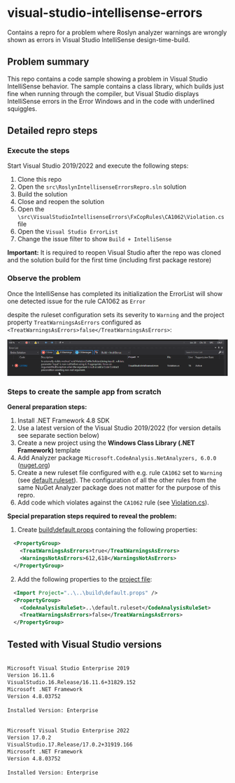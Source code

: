 # visual-studio-intellisense-errors
Contains a repro for a problem where Roslyn analyzer warnings are wrongly shown as errors in Visual Studio IntelliSense design-time-build. 

## Problem summary

This repo contains a code sample showing a problem in Visual Studio IntelliSense behavior. The sample contains a class library, which builds just fine when running through the compiler, but Visual Studio displays IntelliSense errors in the Error Windows and in the code with underlined squiggles.

## Detailed repro steps

### Execute the steps

Start Visual Studio 2019/2022 and execute the following steps:

1. Clone this repo
3. Open the ``src\RoslynIntellisenseErrorsRepro.sln`` solution
4. Build the solution
5. Close and reopen the solution
6. Open the ``\src\VisualStudioIntellisenseErrors\FxCopRules\CA1062\Violation.cs`` file
7. Open the ``Visual Studio ErrorList``
8. Change the issue filter to show ``Build + IntelliSense``

__Important:__ It is required to reopen Visual Studio after the repo was cloned and the solution build for the first time (including first package restore)

### Observe the problem

Once the IntelliSense has completed its initialization the ErrorList will show one detected issue for the rule CA1062 as ``Error`` 

despite the ruleset configuration sets its severity to ``Warning`` and the project property ``TreatWarningsAsErrors`` configured as ``<TreatWarningsAsErrors>false</TreatWarningsAsErrors>``:

![image.png](./docs/images/visual-studio-error-list-with-intellisense-errors.png)

### Steps to create the sample app from scratch
__General preparation steps:__

1. Install .NET Framework 4.8 SDK
1. Use a latest version of the Visual Studio 2019/2022 (for version details see separate section below)
1. Create a new project using the __Windows Class Library (.NET Framework)__ template
1. Add Analyzer package ``Microsoft.CodeAnalysis.NetAnalyzers, 6.0.0`` ([nuget.org](https://www.nuget.org/packages/Microsoft.CodeAnalysis.NetAnalyzers/6.0.0))
1. Create a new ruleset file configured with e.g. rule ``CA1062`` set to ``Warning`` (see [default.ruleset](src/default.ruleset)). The configuration of all the other rules from the same NuGet Analyzer package does not matter for the purpose of this repro.
1. Add code which violates against the ``CA1062`` rule (see [Violation.cs](src/VisualStudioIntellisenseErrors/FxCopRules/CA1062/Violation.cs)).

__Special preparation steps required to reveal the problem:__

1. Create [build\default.props](build/default.props) containing the following properties:

```xml
  <PropertyGroup>
    <TreatWarningsAsErrors>true</TreatWarningsAsErrors>
    <WarningsNotAsErrors>612,618</WarningsNotAsErrors>
  </PropertyGroup>
```

2. Add the following properties to the [project file](src/VisualStudioIntellisenseErrors/VisualStudioIntellisenseErrors.csproj):

```xml
  <Import Project="..\..\build\default.props" />
  <PropertyGroup>
    <CodeAnalysisRuleSet>..\default.ruleset</CodeAnalysisRuleSet>
    <TreatWarningsAsErrors>false</TreatWarningsAsErrors>
  </PropertyGroup>
```

## Tested with Visual Studio versions

```text

Microsoft Visual Studio Enterprise 2019
Version 16.11.6
VisualStudio.16.Release/16.11.6+31829.152
Microsoft .NET Framework
Version 4.8.03752

Installed Version: Enterprise

```

```text

Microsoft Visual Studio Enterprise 2022
Version 17.0.2
VisualStudio.17.Release/17.0.2+31919.166
Microsoft .NET Framework
Version 4.8.03752

Installed Version: Enterprise

```
